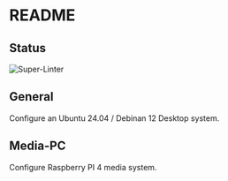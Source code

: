 # README

## Status

![Super-Linter](https://github.com/bondms/Linux/workflows/Super-Linter/badge.svg)

## General
Configure an Ubuntu 24.04 / Debinan 12 Desktop system.

## Media-PC
Configure Raspberry PI 4 media system.
